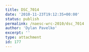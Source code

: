 ```yaml
---
title: DSC_7014
date: '2010-11-23T19:12:35+00:00'
status: publish
permalink: /naesc-wrc-2010/dsc_7014
author: 'Dylan Pavelko'
excerpt: ''
type: attachment
id: 177
---
```

<!DOCTYPE html PUBLIC "-//W3C//DTD HTML 4.0 Transitional//EN" "http://www.w3.org/TR/REC-html40/loose.dtd">
<?xml encoding="UTF-8">
